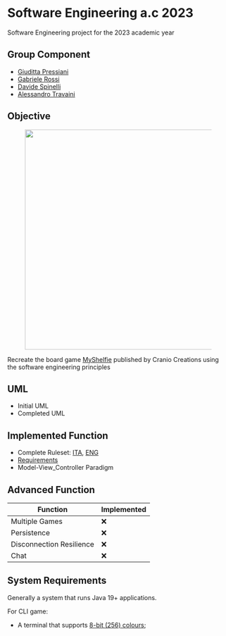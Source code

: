 # Software Engineering a.c 2023

Software Engineering project for the 2023 academic year 

## Group Component
- [Giuditta Pressiani](https://github.com/GiudittaPressiani)
- [Gabriele Rossi](https://github.com/GABB013)
- [Davide Spinelli](https://github.com/Spdware)
- [Alessandro Travaini](https://github.com/ale-polimi)

## Objective

<figure>
    <img src="https://github.com/ale-polimi/ing-sw-2023-pressiani-rossi-spinelli-travaini/blob/master/src/resources/My_Shelfie_box_ITA-ENG.png" width="500" height="500">
    <figcaption></figcaption>
</figure>

Recreate the board game [MyShelfie](https://craniointernational.com/products/my-shelfie/) published by Cranio Creations using the software engineering principles


## UML
- Initial UML
- Completed UML

## Implemented Function

- Complete Ruleset: [ITA](https://github.com/ale-polimi/ing-sw-2023-pressiani-rossi-spinelli-travaini/blob/master/src/resources/MyShelfie_Rulebook_ITA.pdf), [ENG](https://github.com/ale-polimi/ing-sw-2023-pressiani-rossi-spinelli-travaini/blob/master/src/resources/MyShelfie_Rulebook_ENG.pdf)
- [Requirements](https://github.com/ale-polimi/ing-sw-2023-pressiani-rossi-spinelli-travaini/blob/master/src/resources/requirements.pdf)
- Model-View_Controller Paradigm

## Advanced Function

|Function                |Implemented|
|------------------------|-----------|
|Multiple Games          |    :x:    |
|Persistence             |     :x:   |
|Disconnection Resilience|     :x:   |
|Chat                    |     :x:   |

## System Requirements
Generally a system that runs Java 19+ applications.

For CLI game:
 - A terminal that supports [8-bit (256) colours](https://en.wikipedia.org/wiki/ANSI_escape_code#8-bit);
